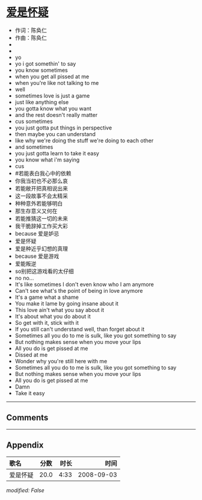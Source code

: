 # [爱是怀疑](https://music.163.com/song?id=409931797)

* 作词：陈奂仁
* 作曲：陈奂仁
*
*
* yo
* yo i got somethin' to say
* you know sometimes
* when you get all pissed at me
* when you're like not talking to me
* well
* sometimes love is just a game
* just like anything else
* you gotta know what you want
* and the rest doesn't really matter
* cus sometimes
* you just gotta put things in perspective
* then maybe you can understand
* like why we're doing the stuff we're doing to each other
* and sometimes
* you just gotta learn to take it easy
* you know what i'm saying
* cus
* #若能表白我心中的依赖
* 你我当初也不必那么哀
* 若能敝开把真相说出来
* 这一段故事不会太精采
* 种种意外若能够明白
* 那生存意义又何在
* 若能推猜这一切的未来
* 我干脆辞掉工作买大彩
* because 爱是妒忌
* 爱是怀疑
* 爱是种近乎幻想的真理
* because 爱是游戏
* 爱能叛逆
* so别把这游戏看的太仔细
* no no...
* It's like sometimes I don't even know who I am anymore
* Can't see what's the point of being in love anymore
* It's a game what a shame
* You make it lame by going insane about it
* This love ain't what you say about it
* It's about what you do about it
* So get with it, stick with it
* If you still can't understand well, than forget about it
* Sometimes all you do to me is sulk, like you got something to say
* But nothing makes sense when you move your lips
* All you do is get pissed at me
* Dissed at me
* Wonder why you're still here with me
* Sometimes all you do to me is sulk, like you got something to say
* But nothing makes sense when you move your lips
* All you do is get pissed at me
* Damn
* Take it easy


---

## Comments


---

## Appendix

|歌名|分数|时长|时间|
|:---|:---:|---:|---:|
|爱是怀疑|20.0|4:33|2008-09-03

*modified: False*